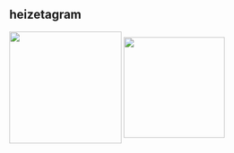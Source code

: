 ## heizetagram
<!--
**heizetagram/heizetagram** is a ✨ _special_ ✨ repository because its `README.md` (this file) appears on your GitHub profile.

Here are some ideas to get you started:

- 🔭 I’m currently working on ...
- 🌱 I’m currently learning ...
- 👯 I’m looking to collaborate on ...
- 🤔 I’m looking for help with ...
- 💬 Ask me about ...
- 📫 How to reach me: ...
- 😄 Pronouns: ...
- ⚡ Fun fact: ...
-->


<img height=200 align="center" src="https://github-readme-stats.vercel.app/api?username=heizetagram&theme=chartreuse-dark" />

<img height=180 align="center" src="https://github-readme-stats.vercel.app/api/top-langs/?username=heizetagram&layout=compact&theme=chartreuse-dark&langs_count=8&card_width=359" />
